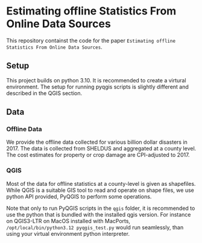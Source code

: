 # Estimating offline Statistics From Online Data Sources

This repository containst the code for the paper `Estimating offline Statistics From Online Data Sources`.

## Setup

This project builds on python 3.10. It is recommended to create a virtural environment. The setup for running pyqgis scripts is slightly different and described in the QGIS section.

## Data

### Offline Data
We provide the offline data collected for various billion dollar disasters in 2017. The data is collected from SHELDUS and aggregated at a county level. The cost estimates for property or crop damage are CPI-adjusted to 2017.

### QGIS 
Most of the data for offline statistics at a county-level is given as shapefiles. While QGIS is a suitable GIS tool to read and operate on shape files, we use python API provided, PyQGIS to perform some operations. 

Note that only to run PyQGIS scripts in the `qgis` folder, it is recommended to use the python that is bundled with the installed qgis version. For instance on QGIS3-LTR on MacOS installed with MacPorts, `/opt/local/bin/python3.12 pyqgis_test.py` would run seamlessly, than using your virtual environment python interpreter.


